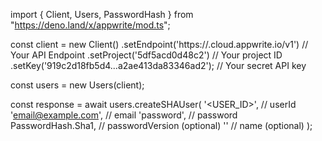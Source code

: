import { Client, Users, PasswordHash } from "https://deno.land/x/appwrite/mod.ts";

const client = new Client()
    .setEndpoint('https://<REGION>.cloud.appwrite.io/v1') // Your API Endpoint
    .setProject('5df5acd0d48c2') // Your project ID
    .setKey('919c2d18fb5d4...a2ae413da83346ad2'); // Your secret API key

const users = new Users(client);

const response = await users.createSHAUser(
    '<USER_ID>', // userId
    'email@example.com', // email
    'password', // password
    PasswordHash.Sha1, // passwordVersion (optional)
    '<NAME>' // name (optional)
);
